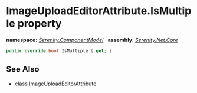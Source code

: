 # ImageUploadEditorAttribute.IsMultiple property
**namespace:** *[Serenity.ComponentModel](../../README.md#serenity.componentmodel-namespace)*   **assembly**: *[Serenity.Net.Core](../../README.md)*

```csharp
public override bool IsMultiple { get; }
```

## See Also

* class [ImageUploadEditorAttribute](../ImageUploadEditorAttribute.md)